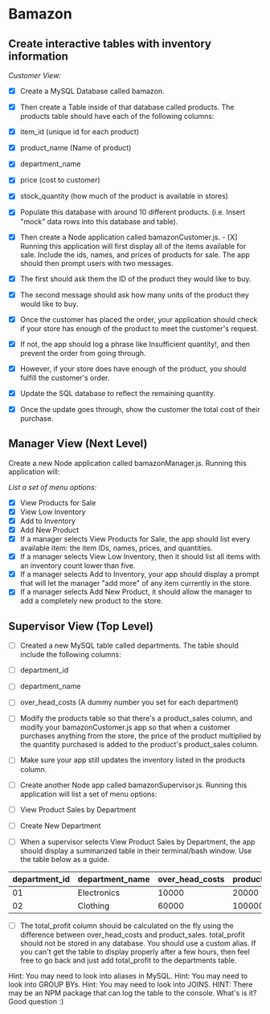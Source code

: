 # Bamazon

## Create interactive tables with inventory information

_Customer View:_

- [X] Create a MySQL Database called bamazon.
- [X] Then create a Table inside of that database called products.
The products table should have each of the following columns:

- [X] item_id (unique id for each product)
- [X] product_name (Name of product)
- [X] department_name
- [X] price (cost to customer)
- [X] stock_quantity (how much of the product is available in stores)

- [X] Populate this database with around 10 different products. (i.e. Insert "mock" data rows into this database and table).
- [X] Then create a Node application called bamazonCustomer.js. - [X] Running this application will first display all of the items available for sale. Include the ids, names, and prices of products for sale.
The app should then prompt users with two messages.

- [X] The first should ask them the ID of the product they would like to buy.
- [X] The second message should ask how many units of the product they would like to buy.

- [X] Once the customer has placed the order, your application should check if your store has enough of the product to meet the customer's request.

- [X] If not, the app should log a phrase like Insufficient quantity!, and then prevent the order from going through.

- [X] However, if your store does have enough of the product, you should fulfill the customer's order.

- [X] Update the SQL database to reflect the remaining quantity.
- [X] Once the update goes through, show the customer the total cost of their purchase.

## Manager View (Next Level)

Create a new Node application called bamazonManager.js. Running this application will:

_List a set of menu options:_

- [X] View Products for Sale
- [X] View Low Inventory
- [X] Add to Inventory
- [X] Add New Product
- [X] If a manager selects View Products for Sale, the app should list every available item: the item IDs, names, prices, and quantities.
- [X] If a manager selects View Low Inventory, then it should list all items with an inventory count lower than five.
- [X] If a manager selects Add to Inventory, your app should display a prompt that will let the manager "add more" of any item currently in the store.
- [X] If a manager selects Add New Product, it should allow the manager to add a completely new product to the store.

## Supervisor View (Top Level)

- [ ] Created a new MySQL table called departments. The table should include the following columns:

- [ ] department_id
- [ ] department_name
- [ ] over_head_costs (A dummy number you set for each department)

- [ ] Modify the products table so that there's a product_sales column, and modify your bamazonCustomer.js app so that when a customer purchases anything from the store, the price of the product multiplied by the quantity purchased is added to the product's product_sales column.

- [ ] Make sure your app still updates the inventory listed in the products column.

- [ ] Create another Node app called bamazonSupervisor.js. Running this application will list a set of menu options:

- [ ] View Product Sales by Department
- [ ] Create New Department

- [ ] When a supervisor selects View Product Sales by Department, the app should display a summarized table in their terminal/bash window. Use the table below as a guide.

| department_id | department_name | over_head_costs | product_sales | total_profit |
| ------------- | --------------- | --------------- | ------------- | ------------ |
| 01            | Electronics     | 10000           | 20000         | 10000        |
| 02            | Clothing        | 60000           | 100000        | 40000        |

- [ ] The total_profit column should be calculated on the fly using the difference between over_head_costs and product_sales. total_profit should not be stored in any database. You should use a custom alias.
If you can't get the table to display properly after a few hours, then feel free to go back and just add total_profit to the departments table.

Hint: You may need to look into aliases in MySQL.
Hint: You may need to look into GROUP BYs.
Hint: You may need to look into JOINS.
HINT: There may be an NPM package that can log the table to the console. What's is it? Good question :)